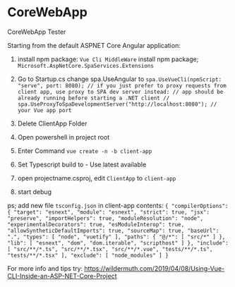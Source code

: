 # CoreWebApp
CoreWebApp Tester



Starting from the default ASPNET Core Angular application:

1. install npm package: `Vue Cli MiddleWare`
   install npm package; `Microsoft.AspNetCore.SpaServices.Extensions`
    
2. Go to Startup.cs
  change spa.UseAngular to 
  `spa.UseVueCli(npmScript: "serve", port: 8080);
                    // if you just prefer to proxy requests from client app, use proxy to SPA dev server instead:
                    // app should be already running before starting a .NET client
                    // spa.UseProxyToSpaDevelopmentServer("http://localhost:8080"); // your Vue app port
                    `
  
3. Delete ClientApp Folder
4. Open powershell in project root
5. Enter Command `vue create -n -b client-app`
6. Set Typescript build to - Use latest available
7. open projectname.csproj, edit `ClientApp` to `client-app`
8. start debug

ps;
add new file  `tsconfig.json` in client-app
contents:
`{
  "compilerOptions": {
    "target": "esnext",
    "module": "esnext",
    "strict": true,
    "jsx": "preserve",
    "importHelpers": true,
    "moduleResolution": "node",
    "experimentalDecorators": true,
    "esModuleInterop": true,
    "allowSyntheticDefaultImports": true,
    "sourceMap": true,
    "baseUrl": ".",
    "types": [
      "node",
      "vuetify"
    ],
    "paths": {
      "@/*": [
        "src/*"
      ]
    },
    "lib": [
      "esnext",
      "dom",
      "dom.iterable",
      "scripthost"
    ]
  },
  "include": [
    "src/**/*.ts",
    "src/**/*.tsx",
    "src/**/*.vue",
    "tests/**/*.ts",
    "tests/**/*.tsx"
  ],
  "exclude": [
    "node_modules"
  ]
}
`


For more info and tips try:
https://wildermuth.com/2019/04/08/Using-Vue-CLI-Inside-an-ASP-NET-Core-Project

